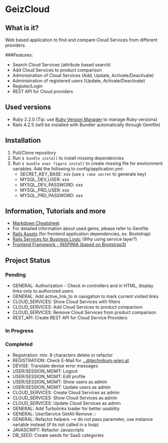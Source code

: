 # GeizCloud

## What is it?
Web based application to find and compare Cloud Services from different providers.

###Features:
* Search Cloud Services (attribute based search)
* Add Cloud Services to product comparison
* Administration of Cloud Services (Add, Update, Activate/Deactivate)
* Administration of registered users (Update, Activate/Deactivate)
* Register/Login
* REST API for Cloud providers

## Used versions
- Ruby 2.2.0 (Tip: use [Ruby Version Manager](https://rvm.io) to manage Ruby versions)
- Rails 4.2.5 (will be installed with Bundler automatically through Gemfile)

## Installation
1. Pull/Clone repository
2. Run `$ bundle install` to install missing dependencies
3. Run `$ bundle exec figaro install` to create missing file for environment variables. Add the following to config/application.yml:
    - SECRET_KEY_BASE: xxx (use `$ rake secret` to generate key)
    - MYSQL_DEV_USER: xxx
    - MYSQL_DEV_PASSWORD: xxx
    - MYSQL_PRD_USER: xxx
    - MYSQL_PRD_PASSWORD: xxx

## Information, Tutorials and more
* [Markdown Cheatsheet](https://github.com/adam-p/markdown-here/wiki/Markdown-Cheatsheet#links)
* For detailed information about used gems, please refer to Gemfile
* [Rails Assets](http://rails-assets.org) (for frontend application dependencies, ex. Bootstrap)
* [Rails Services for Business Logic](http://adamniedzielski.github.io/blog/2014/11/25/my-take-on-services-in-rails/) (Why using service layer?)
* [Frontend Framework - INSPINIA (based on Bootstrap3)](http://wrapbootstrap.com/preview/WB0R5L90S)

## Project Status
### Pending
* GENERAL: Authorization - Check in controllers and in HTML, display links only to authorized users
* GENERAL: Add active_link_to in navigation to mark current visited links
* CLOUD_SERVICES: Show Cloud Services with filters
* CLOUD_SERVICES: Add Cloud Services to product comparison
* CLOUD_SERVICES: Remove Cloud Services from product comparison
* REST_API: Create REST API for Cloud Service Providers

### In Progress

### Completed
* Registration: min. 8 characters delete or refactor
* REGISTRATION: Check E-Mail for ...@technikum-wien.at
* DEVISE: Translate devise error messages
* USER/SESSION_MGMT: Logout
* USER/SESSION_MGMT: Edit profile
* USER/SESSION_MGMT: Show users as admin
* USER/SESSION_MGMT: Update users as admin
* CLOUD_SERVICES: Create Cloud Services as admin
* CLOUD_SERVICES: Show Cloud Services as admin
* CLOUD_SERVICES: Update Cloud Services as admin
* GENERAL: Add Turbolinks loader for better usability
* GENERAL: UserService GetAll Remove ::
* GENERAL: Refactor helpers --> do not pass parameter, use instance variable instead (if its not called in a loop)
* JAVASCRIPT: Refactor Javascripts
* DB_SEED: Create seeds for SaaS categories